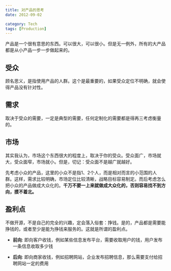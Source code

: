 ```yaml
---
title: 对产品的思考
date: 2012-09-02

category: Tech
tags: [Production]
---
```


产品是一个很有意思的东西。可以很大，可以很小。但是无一例外，所有的大产品都是从小产品一步一步做起来的。

<!--more-->

## 受众
顾名思义，是指使用产品的人群。这个是最重要的，如果受众定位不明确，就会使得产品没有针对性。

## 需求
取决于受众的需要，一定是典型的需要，任何定制化的需要都是得再三考虑衡量的。

## 市场
其实我认为，市场这个东西很大的程度上，取决于你的受众。受众面广，市场就大，受众面窄，市场就小。但是，切记：受众面不是越广就越好。

先考虑小众的产品，这里的小众不是指1、2个人，而是相对而言的小范围的人群。这样，需求比较明确，市场定位比较清晰，战略目标容易制定。而后考虑怎么把小众的产品做成大众化的。**千万不要一上来就做成大众化的，否则容易找不到方向，摸不着北。**


## 盈利点
不做开源，不是自己的完全的兴趣，定会落入俗套：挣钱。是的，产品都是需要能挣钱的，或者至少是能为挣钱来服务的。这就是所谓的盈利点。

- **前向**: 即向客户收钱，例如某些信息发布平台，需要收取用户的钱，用户发布一条信息收取多少钱

- **后向**: 即向商家收钱，例如招聘网站，企业发布招聘信息，那么需要支付给招聘网站一定的费用
